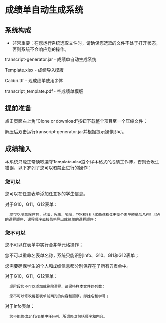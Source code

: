 # 成绩单自动生成系统

## 系统构成


- 非常重要：在您运行系统选取文件时，请确保您选取的文件不处于打开状态，否则系统不会响应您的操作。


transcript-generator.jar - 成绩单自动生成系统

Template.xlsx - 成绩导入模版
      
Calibri.ttf - 现成绩单使用字体
      
transcript_template.pdf - 空成绩单模版
      
## 提前准备

点击页面右上角“Clone or download”按钮下载整个项目至一个压缩文件；

解压后双击运行transcript-generator.jar并根据提示操作即可。

## 成绩输入

本系统只能正常读取遵守Template.xlsx这个样本格式的成绩工作薄，否则会发生错误，以下罗列了您可以和禁止进行的操作：

### 您可以

您可以在任意表单添加任意多的学生信息。

对于G10，G11，G12表单：

      您可以改变除体育、政治、历史、地理、TOK和EE（这些课程位于每个表单的最后几列）以外的课程顺序，课程顺序直接影响导出成绩单的课程顺序；

### 您不可以

您不可以在表单中实行合并单元格操作；

您不可以重命名表单名称，系统只能识别Info、G10、G11和G12表单；

您需要确保学生的个人和成绩信息都分别保存在了所有的表单中。

对于G10，G11，G12表单：

      现阶段您不可以添加或删除课程，请保持样本文件的列数；
      
      您不可以修改每张表单前两列的内容和顺序，即姓名和学号；
      
对于Info表单：

      您不能修改Info表单中任何列，所谓修改包括顺序和内容。
